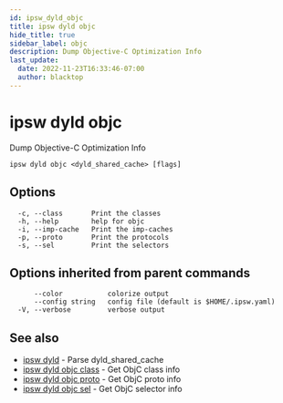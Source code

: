 ```yaml
---
id: ipsw_dyld_objc
title: ipsw dyld objc
hide_title: true
sidebar_label: objc
description: Dump Objective-C Optimization Info
last_update:
  date: 2022-11-23T16:33:46-07:00
  author: blacktop
---
```

# ipsw dyld objc

Dump Objective-C Optimization Info

```
ipsw dyld objc <dyld_shared_cache> [flags]
```

## Options

```
  -c, --class       Print the classes
  -h, --help        help for objc
  -i, --imp-cache   Print the imp-caches
  -p, --proto       Print the protocols
  -s, --sel         Print the selectors
```

## Options inherited from parent commands

```
      --color           colorize output
      --config string   config file (default is $HOME/.ipsw.yaml)
  -V, --verbose         verbose output
```

## See also

* [ipsw dyld](/docs/cli/dyld/ipsw_dyld)	 - Parse dyld_shared_cache
* [ipsw dyld objc class](/docs/cli/dyld/ipsw_dyld_objc_class)	 - Get ObjC class info
* [ipsw dyld objc proto](/docs/cli/dyld/ipsw_dyld_objc_proto)	 - Get ObjC proto info
* [ipsw dyld objc sel](/docs/cli/dyld/ipsw_dyld_objc_sel)	 - Get ObjC selector info


